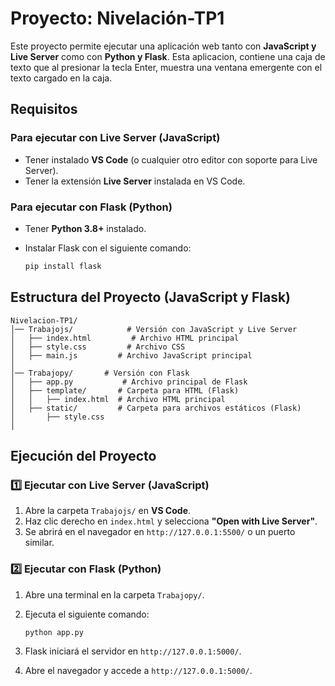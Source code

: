 # Proyecto: Nivelación-TP1

Este proyecto permite ejecutar una aplicación web tanto con **JavaScript y Live Server** como con **Python y Flask**.
Esta aplicacion, contiene una caja de texto que al presionar la tecla Enter, muestra una ventana emergente con el texto cargado en la caja.

## Requisitos

### Para ejecutar con Live Server (JavaScript)
- Tener instalado **VS Code** (o cualquier otro editor con soporte para Live Server).
- Tener la extensión **Live Server** instalada en VS Code.

### Para ejecutar con Flask (Python)
- Tener **Python 3.8+** instalado.
- Instalar Flask con el siguiente comando:
  
  ```bash
  pip install flask
  ```

## Estructura del Proyecto (JavaScript y Flask)

```
Nivelacion-TP1/
│── Trabajojs/            # Versión con JavaScript y Live Server
│   ├── index.html         # Archivo HTML principal
│   ├── style.css         # Archivo CSS
│   ├── main.js         # Archivo JavaScript principal
│
│── Trabajopy/       # Versión con Flask
│   ├── app.py           # Archivo principal de Flask
│   ├── template/       # Carpeta para HTML (Flask)
│   │   ├── index.html  # Archivo HTML principal
│   ├── static/         # Carpeta para archivos estáticos (Flask)
│       ├── style.css
│       
```

## Ejecución del Proyecto

### 1️⃣ Ejecutar con Live Server (JavaScript)
1. Abre la carpeta `Trabajojs/` en **VS Code**.
2. Haz clic derecho en `index.html` y selecciona **"Open with Live Server"**.
3. Se abrirá en el navegador en `http://127.0.0.1:5500/` o un puerto similar.

### 2️⃣ Ejecutar con Flask (Python)
1. Abre una terminal en la carpeta `Trabajopy/`.
2. Ejecuta el siguiente comando:
   
   ```bash
   python app.py
   ```
3. Flask iniciará el servidor en `http://127.0.0.1:5000/`.
4. Abre el navegador y accede a `http://127.0.0.1:5000/`.



